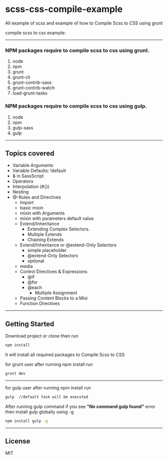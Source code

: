 # scss-css-compile-example
All example of scss and example of how to Compile Scss to CSS using grunt

compile scss to css example:

---

### NPM packages require to compile scss to css using grunt.

1. node
2. npm
3. grunt
4. grunt-cli
5. grunt-contrib-sass
6. grunt-contrib-watch
7. load-grunt-tasks

### NPM packages require to compile scss to css using gulp.

1. node
2. npm
3. gulp-sass
4. gulp
---

## Topics covered

 -  Variable Arguments
 -  Variable Defaults: !default
 -  & in SassScript
 -  Operators
 -  Interpolation (#{})
 -  Nesting
 -  @-Rules and Directives
     -  Import
     -  basic mixin
     -  mixin with Arguments
     -  mixin with parameters default value
     -  Extend/Inheritance
         -  Extending Complex Selectors.
         -  Multiple Extends
         -  Chaining Extends
     -  Extend/Inheritance or @extend-Only Selectors 
         -  simple placeholder
         -  @extend-Only Selectors
         -  optional
     -  media  
     -  Control Directives & Expressions
        -  @if
        -  @for
        -  @each
            - Multiple Assignment
     -  Passing Content Blocks to a Mixi
     - Function Directives        

---

## Getting Started

Download project or clone then run

```sh
npm install
```
It will install all required packages to Compile Scss to CSS

for grunt user after running npm install run

```sh
grunt dev
```
---
for gulp user after running npm install run

```sh
gulp  //default task will be executed
```

After running gulp command if you see **"No command gulp found"** error then install gulp globally using -g 

```sh
npm install gulp -g 
```

---

License
----


MIT
